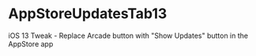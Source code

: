 # AppStoreUpdatesTab13

iOS 13 Tweak - Replace Arcade button with "Show Updates" button in the AppStore app
